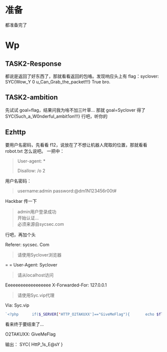 # 准备
都准备完了
# Wp
## TASK2-Response
都说是返回了好东西了，那就看看返回的包咯。发现响应头上有 flag：syclover: SYC{Wow_Y 0 u_Can_Grab_the_packet!!!}
True bro.
## TASK2-ambition
先试试 goal=flag，结果问我为啥不加三叶草...
那就 goal=Syclover 得了
SYC{5uch_a_W0nderful_ambit1on!!!}
行吧，听你的
## Ezhttp
要用户名密码，先看看 f12，说放在了不想让机器人爬取的位置，那就看看 robot.txt 怎么说吧。
一把中：
> User-agent: *
> 
> Disallow: /o 2 

用户名密码：

>username:admin
password:@dm1N123456r00t#

Hackbar 传一下


> admin用户登录成功  
  开始认证...  
  必须来源自sycsec.com

行吧，再加个头

Referer: sycsec. Com

> 请使用Syclover浏览器

= =
User-Agent: Syclover

> 请从localhost访问

Eeeeeeeeeeeeeeeeee
X-Forwarded-For: 127.0.0.1


> 请使用Syc.vip代理

Via: Syc.vip

```php
`<?php      if($_SERVER['HTTP_O2TAKUXX']=="GiveMeFlag"){       echo $flag;   }      ?>`
```

看来终于要结束了...

O2TAKUXX: GiveMeFlag

输出：
SYC{ HttP_1s_E@sY }